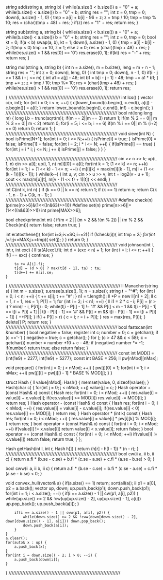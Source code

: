 string add(string a, string b) {
	while(a.size() < b.size()) a = "0" + a;
	while(b.size() < a.size()) b = "0" + b;
	string res = "";
	int z = 0, tmp = 0;
	down(i, a.size() - 1, 0) {
		tmp = a[i] + b[i] - 96 + z;
		z = tmp / 10;
		tmp = tmp % 10;
		res = (char)(tmp + 48) + res;
	}
	if(z) res = "1" + res;
	return res;
}

string sub(string a, string b) {
	while(a.size() < b.size()) a = "0" + a;
	while(b.size() < a.size()) b = "0" + b;
	string res = "";
	int z = 0, tmp = 0;
	bool kt = 0;
	if(a < b) swap(a, b), kt = 1;
	down(i, a.size() - 1, 0) {
		tmp = a[i] - b[i] - z;
		if(tmp < 0) tmp += 10, z = 1;
		else z = 0;
		res = (char)(tmp + 48) + res;
	}
	while(res.size() > 1 && res[0] == '0') res.erase(0, 1);
	if(kt) res = "-" + res;
	return res;
}

string mul(string a, string b) {
	int n = a.size(), m = b.size(), leng = m + n - 1;
	string res = "";
	int z = 0;
	down(i, leng, 0) {
		int tmp = 0;
		down(j, n - 1, 0) if(i - j >= 1 && i - j <= m) {
			int a1 = a[j] - 48; 
			int b1 = b[i - j - 1] - 48;
			tmp += a1 * b1;
		}
		tmp += z;
		z = tmp / 10;
		tmp %= 10;
		res = (char)(tmp + 48) + res;
	}
	while(res.size() > 1 && res[0] == '0') res.erase(0, 1);
	return res;
	
}
/////////////////////////////////////////////////////////////////////////
int lcs() {
    vector<int> c(n, inf);
    for (int i = 0; i < n; ++i) {
        c[lower_bound(c.begin(), c.end(), a[i]) - c.begin()] = a[i];
    }
    return lower_bound(c.begin(), c.end(), inf) - c.begin();
}
/////////////////////////////////////////////////////////////////////////
bool nt(long long  m)
{
    long i,b = trunc(sqrt(m));
    if(m == 2||m == 3)
        return 1;
    if(m % 2 == 0|| m % 3 == 0|| m < 2)
        return 0;
    for(i = 5; i <= b; i += 6)
        if(m % i == 0|| m % (i+2) == 0)
            return 0;
    return 1;
}
/////////////////////////////////////////////////////////////////////////
void sieve(int N) {
    bool isPrime[N+1];
    for(int i = 0; i <= N;++i) {
        isPrime[i] = true;
    }
    isPrime[0] = false;
    isPrime[1] = false;
    for(int i = 2; i * i <= N; ++i) {
         if(isPrime[i] == true) {
             for(int j = i * i; j <= N; j += i)
                 isPrime[j] = false;
        }
    }
}

/////////////////////////////////////////////////////////////////////////
	cin >> n >> k;
	up(i, 1, n) cin >> a[i];
	up(i, 1, n) m[i][0] = a[i];
	for(int k = 1; (1 << k) <= n; ++k)
		for(int i = 1; i + (1 << k) - 1 <= n; ++i) {
			m[i][k] = max(m[i][k - 1], m[i + (1 << (k - 1))][k - 1]);
		}
	while(k--) {
		int u, v;
		cin >> u >> v;
		int t = log2(v - u + 1);
		cout << max(m[u][t], m[v - (1 << t) + 1][t]) << endl;
	}
/////////////////////////////////////////////////////////////////////////	
int C(int k, int n) {
    if (k == 0 || k == n) return 1;
    if (k == 1) return n;
    return C(k - 1, n - 1) + C(k, n - 1);
}
/////////////////////////////////////////////////////////////////////////
#define check(n) (prime[n>>6]&(1<<((n&63)>>1)))
#define set(n) prime[n>>6]|=(1<<((n&63)>>1))
int prime[MAX>>6];

bool checkprime(int m) {
	if(m < 2 || (m > 2 && !(m % 2)) || (m % 2 && Check(m))) return false;
	return true;
}

int eratosthene(){
	for(int i=3;i<=SQ;i+=2){
		if (!check(i)){
		int tmp = 2*i;
		for(int j=i*i;j<=MAX;j+=tmp){
			set(j);
		}
	} 
	return 0;
}
/////////////////////////////////////////////////////////////////////////
void johnson(int l, int r, int exc) {
    ll ta(A[exc].fi);
    int d = (exc < n) + 1;
    for (int i = l; i <= r; ++i) {
        if(i == exc) {
            continue;
        }

        ta += A[i].fi;
        t[d] = (d > 0) ? max(t[d - 1], ta) : ta;
        t[d++] += A[i].se;
    }
}
/////////////////////////////////////////////////////////////////////////
ll Manacher(string s) {
	int m = s.size();
	s.erase(s.size(), 1);
	n = s.size();
    string t = "^#";
    for (int i = 0; i < n; ++i) {
        t += s[i];
        t += "#";
    }
    n1 = t.length();
    ll *P = new ll[n1 + 2];
    ll c = 1, r = 1, res = 1;
    P[1] = 1;
    for (int i = 2; i < n1; ++i) {
        ll i1 = 2 * c - i;
        P[i] = (r > i) ? min(r - i, P[i1]) : 0;
        while(t[i - P[i] - 1] != '#' && P[i] < m - 1 && t[i - P[i] - 1] == t[i + P[i] + 1] || t[i - P[i] - 1] == '#' && P[i] < m && t[i - P[i] - 1] == t[i + P[i] + 1]) {
    		++P[i];
		}
        if(i + P[i] > r) {
            c = i;
            r = i + P[i];
        }
        res = max(res, P[i]);
    }
    delete[] P;
    return res;
}
/////////////////////////////////////////////////////////////////////////
bool fastscan(int &number)
{
    bool negative = false;
    register int c;
    number = 0;
    c = getchar();
    if (c =='-')
    {
        negative = true;
        c = getchar();
    }
    for (; (c > 47 && c < 58); c = getchar())
        number = number *10 + c - 48;
    if (negative)
        number *= -1;
    if(number) return true; else return false;
}
/////////////////////////////////////////////////////////////////////////
const int MOD[] = {int(1e9) + 2277, int(1e9) + 5277};
const int BASE = 256;
ll pw[nMod][nMax];

void prepare() {
	for(int j = 0; j < nMod; ++j) {
		pw[j][0] = 1;
		for(int i = 1; i < nMax; ++i) pw[j][i] = pw[j][i - 1] * BASE % MOD[j];
	}
}

struct Hash {
	ll value[nMod];
	Hash() {
		memset(value, 0, sizeof(value));
	}
	Hash(char c) {
		for(int j = 0; j < nMod; ++j) value[j] = c;
	}
	Hash operator + (const Hash& x) const {
		Hash res;
		for(int i = 0; i < nMod; ++i) {
			res.value[i] = value[i] + x.value[i];
			if(res.value[i] >= MOD[i]) res.value[i] -= MOD[i];
		}
		return res;
	}
	Hash operator - (const Hash& x) const {
		Hash res;
		for(int i = 0; i < nMod; ++i) {
			res.value[i] = value[i] - x.value[i];
			if(res.value[i] < 0) res.value[i] += MOD[i];
		}
		return res;
	}
	Hash operator * (int k) const {
		Hash res;
		for(int i = 0; i < nMod; ++i) {
			res.value[i] = value[i] * pw[i][k] % MOD[i];
		}
		return res;
	}
	bool operator < (const Hash& x) const {
		for(int i = 0; i < nMod; ++i) if(value[i] != x.value[i])
			return value[i] < x.value[i];
		return false;
	}
	bool operator == (const Hash& x) const {
		for(int i = 0; i < nMod; ++i) if(value[i] != x.value[i]) return false;
		return true;
	}
};

Hash getHash(int l, int r, Hash h[]) {
	return (h[r] - h[l - 1]) * (n - r);
}
/////////////////////////////////////////////////////////////////////////
bool cw(ii a, ii b, ii c) {
	return a.fi * (b.se - c.se) + b.fi * (c.se - a.se) + c.fi * (a.se - b.se) > 0;
}

bool cww(ii a, ii b, ii c) {
	return a.fi * (b.se - c.se) + b.fi * (c.se - a.se) + c.fi * (a.se - b.se) < 0;
}

void convex_hull(vector<ii>& a) {
	if(a.size() == 1) return;
	sort(all(a));
	ii p1 = a[0], p2 = a.back();
	vector<ii> up, down;
	up.push_back(p1);
	down.push_back(p1);
	for(int i = 1; i < a.size(); ++i) {
		if(i == a.size() - 1 || cw(p1, a[i], p2)) {
			while(up.size() >= 2 && !cw(up[up.size() - 2], up[up.size() - 1], a[i])) up.pop_back();
			up.push_back(a[i]);
		}
		
		if(i == a.size() - 1 || cww(p1, a[i], p2)) {
			while(down.size() >= 2 && !cww(down[down.size() - 2], down[down.size() - 1], a[i])) down.pop_back();
			down.push_back(a[i]);
		}
	}
	a.clear();
	for(auto& x : up) {
		a.push_back(x);
	}
	for(int i = down.size() - 2; i > 0; --i) {
		a.push_back(down[i]);
	}
}
/////////////////////////////////////////////////////////////////////////
